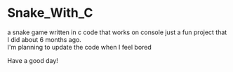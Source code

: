 # Snake_With_C
a snake game written in c code that works on console 
just a fun project that I did about 6 months ago.  
I'm planning to update the code when I feel bored 

Have a good day! 
